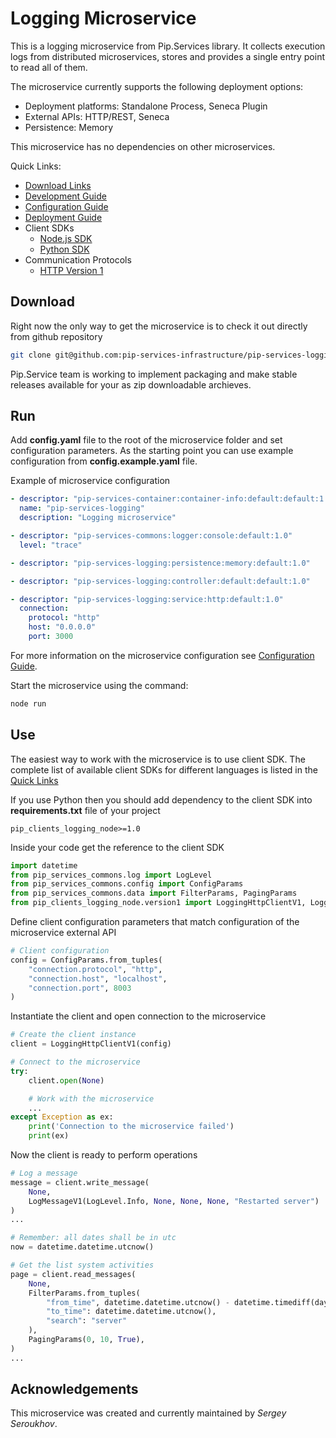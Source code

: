 # Logging Microservice

This is a logging microservice from Pip.Services library. 
It collects execution logs from distributed microservices, stores 
and provides a single entry point to read all of them.

The microservice currently supports the following deployment options:
* Deployment platforms: Standalone Process, Seneca Plugin
* External APIs: HTTP/REST, Seneca
* Persistence: Memory

This microservice has no dependencies on other microservices.

<a name="links"></a> Quick Links:

* [Download Links](doc/Downloads.md)
* [Development Guide](doc/Development.md)
* [Configuration Guide](doc/Configuration.md)
* [Deployment Guide](doc/Deployment.md)
* Client SDKs
  - [Node.js SDK](https://github.com/pip-services/pip-clients-logging-node)
  - [Python SDK](https://github.com/pip-services/pip-clients-logging-python)
* Communication Protocols
  - [HTTP Version 1](doc/HttpProtocolV1.md)

## Download

Right now the only way to get the microservice is to check it out directly from github repository
```bash
git clone git@github.com:pip-services-infrastructure/pip-services-logging-python.git
```

Pip.Service team is working to implement packaging and make stable releases available for your 
as zip downloadable archieves.

## Run

Add **config.yaml** file to the root of the microservice folder and set configuration parameters.
As the starting point you can use example configuration from **config.example.yaml** file. 

Example of microservice configuration
```yaml
- descriptor: "pip-services-container:container-info:default:default:1.0"
  name: "pip-services-logging"
  description: "Logging microservice"

- descriptor: "pip-services-commons:logger:console:default:1.0"
  level: "trace"

- descriptor: "pip-services-logging:persistence:memory:default:1.0"

- descriptor: "pip-services-logging:controller:default:default:1.0"

- descriptor: "pip-services-logging:service:http:default:1.0"
  connection:
    protocol: "http"
    host: "0.0.0.0"
    port: 3000
```
 
For more information on the microservice configuration see [Configuration Guide](Configuration.md).

Start the microservice using the command:
```bash
node run
```

## Use

The easiest way to work with the microservice is to use client SDK. 
The complete list of available client SDKs for different languages is listed in the [Quick Links](#links)

If you use Python then you should add dependency to the client SDK into **requirements.txt** file of your project
```text
pip_clients_logging_node>=1.0
```

Inside your code get the reference to the client SDK
```python
import datetime
from pip_services_commons.log import LogLevel
from pip_services_commons.config import ConfigParams
from pip_services_commons.data import FilterParams, PagingParams
from pip_clients_logging_node.version1 import LoggingHttpClientV1, LoggingMessageV1
```

Define client configuration parameters that match configuration of the microservice external API
```python
# Client configuration
config = ConfigParams.from_tuples(
    "connection.protocol", "http",
    "connection.host", "localhost", 
    "connection.port", 8003
)
```

Instantiate the client and open connection to the microservice
```python
# Create the client instance
client = LoggingHttpClientV1(config)

# Connect to the microservice
try:
    client.open(None)

    # Work with the microservice
    ...
except Exception as ex:
    print('Connection to the microservice failed')
    print(ex)
```

Now the client is ready to perform operations
```python
# Log a message
message = client.write_message(
    None,
    LogMessageV1(LogLevel.Info, None, None, None, "Restarted server")
)
...
```

```python
# Remember: all dates shall be in utc
now = datetime.datetime.utcnow()

# Get the list system activities
page = client.read_messages(
    None,
    FilterParams.from_tuples(
        "from_time", datetime.datetime.utcnow() - datetime.timediff(days=1),
        "to_time": datetime.datetime.utcnow(),
        "search": "server"
    ),
    PagingParams(0, 10, True),
)
...
```    

## Acknowledgements

This microservice was created and currently maintained by *Sergey Seroukhov*.

